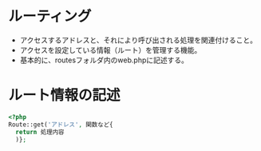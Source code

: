# ルーティング
- アクセスするアドレスと、それにより呼び出される処理を関連付けること。  
- アクセスを設定している情報（ルート）を管理する機能。  
- 基本的に、routesフォルダ内のweb.phpに記述する。  

# ルート情報の記述  
```php
<?php  
Route::get('アドレス', 関数など{  
  return 処理内容  
  )};  
  
  
